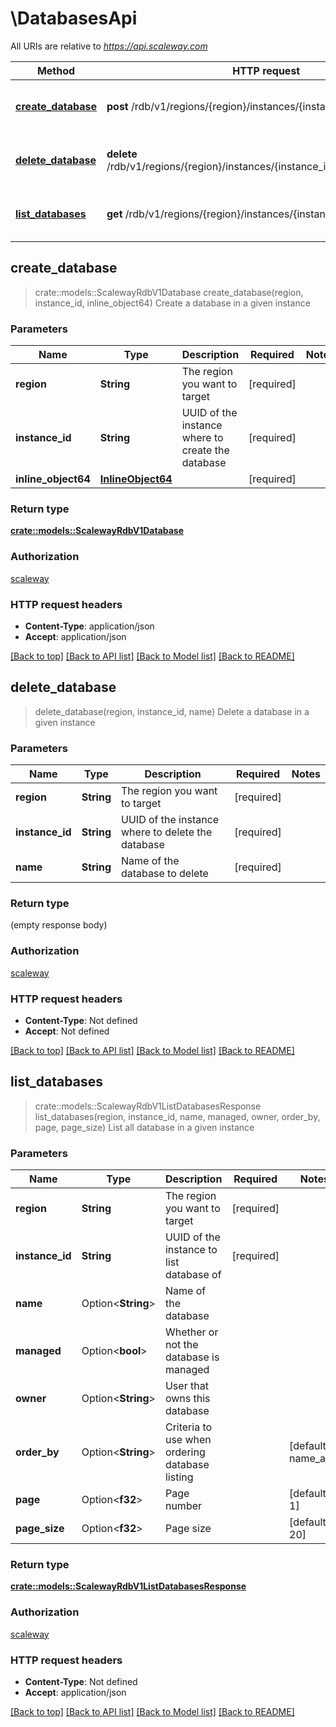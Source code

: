 # \DatabasesApi

All URIs are relative to *https://api.scaleway.com*

Method | HTTP request | Description
------------- | ------------- | -------------
[**create_database**](DatabasesApi.md#create_database) | **post** /rdb/v1/regions/{region}/instances/{instance_id}/databases | Create a database in a given instance
[**delete_database**](DatabasesApi.md#delete_database) | **delete** /rdb/v1/regions/{region}/instances/{instance_id}/databases/{name} | Delete a database in a given instance
[**list_databases**](DatabasesApi.md#list_databases) | **get** /rdb/v1/regions/{region}/instances/{instance_id}/databases | List all database in a given instance



## create_database

> crate::models::ScalewayRdbV1Database create_database(region, instance_id, inline_object64)
Create a database in a given instance

### Parameters


Name | Type | Description  | Required | Notes
------------- | ------------- | ------------- | ------------- | -------------
**region** | **String** | The region you want to target | [required] |
**instance_id** | **String** | UUID of the instance where to create the database | [required] |
**inline_object64** | [**InlineObject64**](InlineObject64.md) |  | [required] |

### Return type

[**crate::models::ScalewayRdbV1Database**](scaleway.rdb.v1.Database.md)

### Authorization

[scaleway](../README.md#scaleway)

### HTTP request headers

- **Content-Type**: application/json
- **Accept**: application/json

[[Back to top]](#) [[Back to API list]](../README.md#documentation-for-api-endpoints) [[Back to Model list]](../README.md#documentation-for-models) [[Back to README]](../README.md)


## delete_database

> delete_database(region, instance_id, name)
Delete a database in a given instance

### Parameters


Name | Type | Description  | Required | Notes
------------- | ------------- | ------------- | ------------- | -------------
**region** | **String** | The region you want to target | [required] |
**instance_id** | **String** | UUID of the instance where to delete the database | [required] |
**name** | **String** | Name of the database to delete | [required] |

### Return type

 (empty response body)

### Authorization

[scaleway](../README.md#scaleway)

### HTTP request headers

- **Content-Type**: Not defined
- **Accept**: Not defined

[[Back to top]](#) [[Back to API list]](../README.md#documentation-for-api-endpoints) [[Back to Model list]](../README.md#documentation-for-models) [[Back to README]](../README.md)


## list_databases

> crate::models::ScalewayRdbV1ListDatabasesResponse list_databases(region, instance_id, name, managed, owner, order_by, page, page_size)
List all database in a given instance

### Parameters


Name | Type | Description  | Required | Notes
------------- | ------------- | ------------- | ------------- | -------------
**region** | **String** | The region you want to target | [required] |
**instance_id** | **String** | UUID of the instance to list database of | [required] |
**name** | Option<**String**> | Name of the database |  |
**managed** | Option<**bool**> | Whether or not the database is managed |  |
**owner** | Option<**String**> | User that owns this database |  |
**order_by** | Option<**String**> | Criteria to use when ordering database listing |  |[default to name_asc]
**page** | Option<**f32**> | Page number |  |[default to 1]
**page_size** | Option<**f32**> | Page size |  |[default to 20]

### Return type

[**crate::models::ScalewayRdbV1ListDatabasesResponse**](scaleway.rdb.v1.ListDatabasesResponse.md)

### Authorization

[scaleway](../README.md#scaleway)

### HTTP request headers

- **Content-Type**: Not defined
- **Accept**: application/json

[[Back to top]](#) [[Back to API list]](../README.md#documentation-for-api-endpoints) [[Back to Model list]](../README.md#documentation-for-models) [[Back to README]](../README.md)

